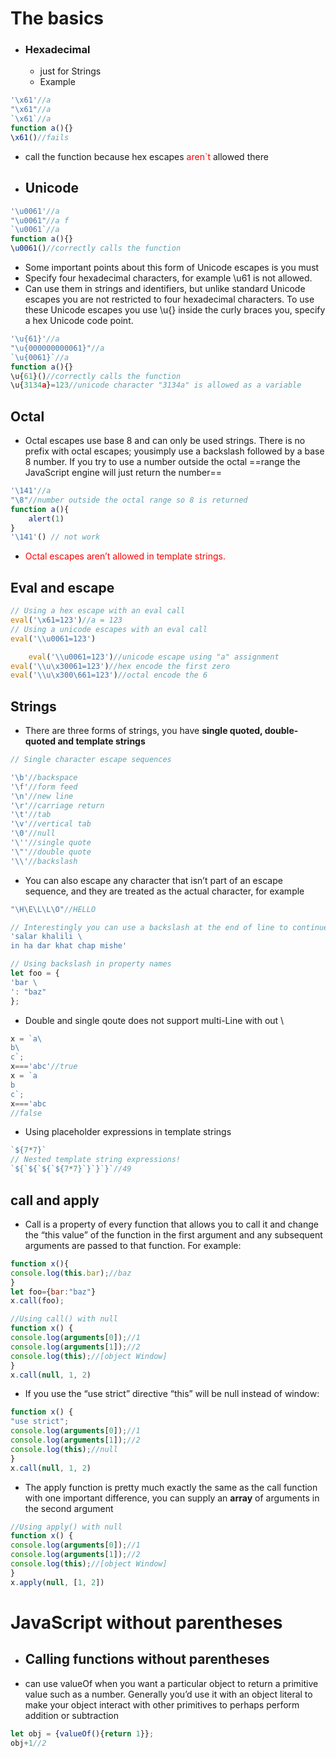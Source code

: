 # The basics
- ### Hexadecimal 
	-  just for Strings
	- Example
```js
'\x61'//a
"\x61"//a
`\x61`//a
function a(){}
\x61()//fails
```
- call the function because hex escapes <span style="color: red;">aren`t</span> allowed there
- ## Unicode
```javascript
'\u0061'//a
"\u0061"//a f
`\u0061`//a
function a(){}
\u0061()//correctly calls the function
```
- Some important points about this form of Unicode escapes is you must
- Specify four hexadecimal characters, for example \u61 is not allowed.
- Can use them in strings and identifiers, but unlike standard Unicode escapes you are not restricted to four hexadecimal characters. To use these Unicode escapes you use \u{} inside the curly braces you, specify a hex Unicode code point.
```javascript
'\u{61}'//a
"\u{000000000061}"//a
`\u{0061}`//a
function a(){}
\u{61}()//correctly calls the function
\u{3134a}=123//unicode character "3134a" is allowed as a variable
```
## Octal
- Octal escapes use base 8 and can only be used strings. There is no prefix with octal escapes; yousimply use a backslash followed by a base 8 number. If you try to use a number outside the octal ==range the JavaScript engine will just return the number==
```js
'\141'//a
"\8"//number outside the octal range so 8 is returned
function a(){
	alert(1)
}
'\141'() // not work
```
- <span style="color: red;">Octal escapes aren’t allowed in template strings.</span>
## Eval and escape
```js 
// Using a hex escape with an eval call
eval('\x61=123')//a = 123
// Using a unicode escapes with an eval call
eval('\\u0061=123')

	eval('\\u0061=123')//unicode escape using "a" assignment
eval('\\u\x30061=123')//hex encode the first zero
eval('\\u\x300\661=123')//octal encode the 6
```
## Strings
- There are three forms of strings, you have **single quoted, double-quoted and template strings**
```js
// Single character escape sequences

'\b'//backspace
'\f'//form feed
'\n'//new line
'\r'//carriage return
'\t'//tab
'\v'//vertical tab
'\0'//null
'\''//single quote
'\"'//double quote
'\\'//backslash
```
- You can also escape any character that isn’t part of an escape sequence, and they are treated as the actual character, for example
```javascript
"\H\E\L\L\O"//HELLO

// Interestingly you can use a backslash at the end of line to continue it onto the next line
'salar khalili \
in ha dar khat chap mishe'

// Using backslash in property names
let foo = {
'bar \
': "baz"
};
```
- Double and single qoute does not support  multi-Line with out \
```js
x = `a\
b\
c`;
x==='abc'//true
x = `a
b
c`;
x==='abc 
//false
```
-  Using placeholder expressions in template strings
```js
`${7*7}`
// Nested template string expressions!
`${`${`${`${7*7}`}`}`}`//49
```
## call and apply 
- Call is a property of every function that allows you to call it and change the “this value” of the function in the first argument and any subsequent arguments are passed to that function. For example:
```js
function x(){
console.log(this.bar);//baz
}
let foo={bar:"baz"}
x.call(foo);

//Using call() with null
function x() {
console.log(arguments[0]);//1
console.log(arguments[1]);//2
console.log(this);//[object Window]
}
x.call(null, 1, 2)
```
- If you use the “use strict” directive “this” will be null instead of
window:
```js
function x() {
"use strict";
console.log(arguments[0]);//1
console.log(arguments[1]);//2
console.log(this);//null
}
x.call(null, 1, 2)
```
- The apply function is pretty much exactly the same as the call function with one important difference, you can supply an **array** of arguments in the second argument
```js
//Using apply() with null
function x() {
console.log(arguments[0]);//1
console.log(arguments[1]);//2
console.log(this);//[object Window]
}
x.apply(null, [1, 2])
```
# JavaScript without parentheses
- ##  Calling functions without parentheses
- can use valueOf when you want a particular object to return a primitive value such as a number. Generally you’d use it with an object literal to make your object interact with other primitives to perhaps perform addition or subtraction
```javascript
let obj = {valueOf(){return 1}};
obj+1//2

```